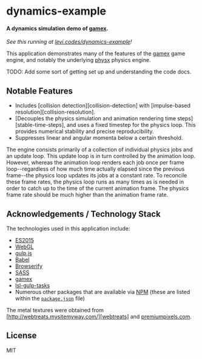 # dynamics-example

#### A dynamics simulation demo of [gamex][gamex].

_See this running at [levi.codes/dynamics-example][demo]!_

This application demonstrates many of the features of the [gamex][gamex] game engine, and notably
the underlying [physx][physx] physics engine.

TODO: Add some sort of getting set up and understanding the code docs.

## Notable Features

- Includes [collision detection][collision-detection] with [impulse-based 
  resolution][collision-resolution].
- [Decouples the physics simulation and animation rendering time steps][stable-time-steps], and uses
  a fixed timestep for the physics loop. This provides numerical stability and precise
  reproducibility.
- Suppresses linear and angular momenta below a certain threshold.

The engine consists primarily of a collection of individual physics jobs and an update loop. This 
update loop is in turn controlled by the animation loop. However, whereas the animation loop renders
each job once per frame loop--regardless of how much time actually elapsed since the previous
frame--the physics loop updates its jobs at a constant rate. To reconcile these frame rates, the
physics loop runs as many times as is needed in order to catch up to the time of the current
animation frame. The physics frame rate should be much higher than the animation frame rate.

## Acknowledgements / Technology Stack

The technologies used in this application include:

- [ES2015][es2015]
- [WebGL][webgl]
- [gulp.js][gulp]
- [Babel][babel]
- [Browserify][browserify]
- [SASS][sass]
- [gamex][gamex]
- [lsl-gulp-tasks][lsl-gulp-tasks]
- Numerous other packages that are available via [NPM][npm] (these are listed within the
  [`package.json`](./package.json) file)

The metal textures were obtained from [http://webtreats.mysitemyway.com/][webtreats] and
[premiumpixels.com][premiumpixels].

## License

MIT

[demo]: http://levi.codes/dynamics-example

[grafx]: https://github.com/levilindsey/grafx
[physx]: https://github.com/levilindsey/physx
[gamex]: https://github.com/levilindsey/gamex
[lsl-gulp-tasks]: https://github.com/levilindsey/lsl-gulp-tasks

[es2015]: http://www.ecma-international.org/ecma-262/6.0/
[webgl]: https://developer.mozilla.org/en-US/docs/Web/API/WebGL_API
[node]: http://nodejs.org/
[babel]: https://babeljs.io/
[browserify]: http://browserify.org/
[gulp]: http://gulpjs.com/
[sass]: http://sass-lang.com/
[jasmine]: http://jasmine.github.io/
[karma]: https://karma-runner.github.io/1.0/index.html
[npm]: http://npmjs.org/

[webtreats]: http://webtreats.mysitemyway.com/8-tileable-metal-textures/
[premiumpixels]: http://www.premiumpixels.com/freebies/9-high-resolution-metal-surface-textures
